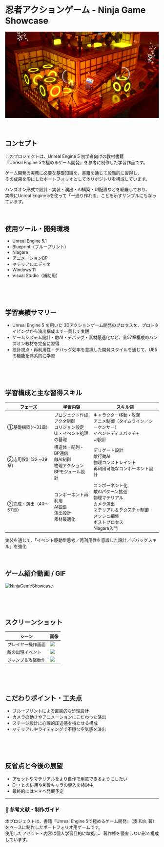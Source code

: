 
# 忍者アクションゲーム - Ninja Game Showcase

![thumbnail](assets/ninja_game_thumbnail.png) <!-- ゲームのサムネイル画像をここに -->
<br>
<br>
<br>
## コンセプト

このプロジェクトは、Unreal Engine 5 初学者向けの教材書籍  
『Unreal Engine 5で極めるゲーム開発』を参考に制作した学習作品です。

ゲーム開発の実務に必要な基礎知識を、書籍を通じて段階的に習得し、  
その成果を形にしたポートフォリオとして本リポジトリを構成しています。

ハンズオン形式で設計・実装・演出・AI構築・UI配置などを網羅しており、  
実際にUnreal Engine 5を使って「一通り作れる」ことを示すサンプルにもなっています。
<br>
<br>
<br>
## 使用ツール・開発環境

- Unreal Engine 5.1
- Blueprint（ブループリント）
- Niagara
- アニメーションBP
- マテリアルエディタ
- Windows 11
- Visual Studio（補助用）
<br>
<br>
<br>

## 学習実績サマリー

- Unreal Engine 5 を用いた 3Dアクションゲーム開発のプロセスを、プロトタイピングから演出構成まで一貫して実践
- ゲームシステム設計・敵AI・デバッグ・素材最適化など、全57章構成のハンズオン教材を完全に習得
- 設計視点・再利用性・デバッグ効率を意識した開発スタイルを通じて、UE5の機能を体系的に学習
<br>
<br>
<br>

## 学習構成と主な習得スキル
| フェーズ | 学習内容 | スキル例 |
|---------|---------|---------|
| ①基礎構築(〜31章)  | プロジェクト作成<br>アクタ制御<br>コリジョン設定<br>UI・イベント処理の基礎 | キャラクター移動・攻撃<br>アニメ制御（タイムライン／シーケンサー）<br>イベントディスパッチャ<br>UI設計  |
| ②応用設計(32〜39章)  | 構造体・配列・BP通信<br>敵AI制御<br>物理アクション<br>BPモジュール設計 | デリゲート設計<br>敵行動AI<br>物理コンストレイント<br>再利用可能なコンポーネント設計 |
| ③完成・演出（40〜57章） | コンポーネント再利用<br>AI拡張<br>演出設計<br>素材最適化 | コンポーネント化<br>敵AIパターン拡張<br>物理マテリアル<br>カメラ演出<br>マテリアル＆テクスチャ制御<br>メッシュ編集<br>ポストプロセス<br>Niagara入門 |

実装を通じて、「イベント駆動型思考／再利用性を意識した設計／デバッグスキル」を強化
<br>
<br>
<br>
## ゲーム紹介動画 / GIF

<!-- YouTube動画リンク例 -->
[![NinjaGameShowcase](https://img.youtube.com/vi/動画ID/0.jpg)](https://www.youtube.com/watch?v=動画ID)

<!-- または GIF 例（GitHubにアップロードした assets/gif_example.gif を使う場合） -->
<!-- ![demo_gif](assets/demo_gif.gif) -->
<br>
<br>
<br>

## スクリーンショット

| シーン | 画像 |
|-------|------|
| プレイヤー操作画面 | ![](assets/screenshot1.png) |
| 敵の出現イベント | ![](assets/screenshot2.png) |
| ジャンプ＆攻撃動作 | ![](assets/screenshot3.png) |
<br>
<br>
<br>

## こだわりポイント・工夫点

- ブループリントによる直感的な処理設計
- カメラの動きやアニメーションにこだわった演出
- ステージ設計に心理的圧迫感を持たせる構成
- マテリアルやライティングで不穏な空気感を演出
<br>
<br>
<br>

## 反省点と今後の展望

- アセットやマテリアルをより自作で用意できるようにしたい
- C++との併用やAI敵キャラの導入を検討中
- 最終的には＊＊へ発展予定

---

### 📖 参考文献・制作ガイド
本プロジェクトは、書籍『Unreal Engine 5で極めるゲーム開発』（湊 和久 著）をベースに制作したポートフォリオ用ゲームです。  
使用したアセット・内容は個人学習目的に準拠し、著作権を侵害しない形で構成しています。


